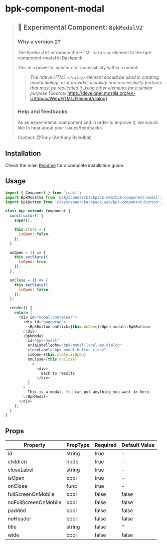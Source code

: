 # bpk-component-modal

> ## 🧪 Experimental Component: `BpkModalV2`
>
> ### Why a version 2?
>
> The `BpkModalV2` introduce the HTML `<dialog>` element to the bpk-component-modal in Backpack.
>
> This is a powerful solution for accessibility within a modal:
> > *The native HTML `<dialog>` element should be used in creating modal dialogs as it provides usability and accessibility features that must be replicated if using other elements for a similar purpose* [Source: https://developer.mozilla.org/en-US/docs/Web/HTML/Element/dialog]
>
> ### Help and feedbacks
>
> As an experimental component and in order to improve it, we would like to hear about your issues/feedbacks.
>
> Contact: @Tony (Anthony Byledbal)

## Installation

Check the main [Readme](https://github.com/skyscanner/backpack#usage) for a complete installation guide.

## Usage

```js
import { Component } from 'react';
import BpkModalV2 from '@skyscanner/backpack-web/bpk-component-modal';
import BpkButton from '@skyscanner/backpack-web/bpk-component-button';

class App extends Component {
  constructor() {
    super();

    this.state = {
      isOpen: false,
    };
  }

  onOpen = () => {
    this.setState({
      isOpen: true,
    });
  };

  onClose = () => {
    this.setState({
      isOpen: false,
    });
  };

  render() {
    return (
      <div id="modal-container">
        <div id="pagewrap">
          <BpkButton onClick={this.onOpen}>Open modal</BpkButton>
        </div>
        <BpkModal
          id="bpk-modal"
          ariaLabelledby="bpk-modal-label-my-dialog"
          closeLabel="bpk-modal-button-close"
          isOpen={this.state.isOpen}
          onClose={this.onClose}
            >
              <div>
                Back to results
              </div>
          }
        >
          This is a modal. You can put anything you want in here.
        </BpkModal>
      </div>
    );
  }
}
```

## Props

| Property              | PropType | Required | Default Value |
| --------------------- | -------- | -------- | ------------- |
| id                    | string   | true     | -             |
| children              | node     | true     | -             |
| closeLabel            | string   | true     | -             |
| isOpen                | bool     | true     | -             |
| onClose               | func     | true     | -             |
| fullScreenOnMobile    | bool     | false    | false         |
| noFullScreenOnMobile  | bool     | false    | false         |
| padded                | bool     | false    | false         |
| noHeader              | bool     | false    | false         |
| title                 | string   | false    | ''            |
| wide                  | bool     | false    | false         |
